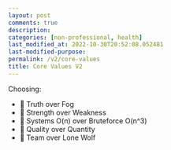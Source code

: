 ```yaml
---
layout: post
comments: true
description: 
categories: [non-professional, health]
last_modified_at: 2022-10-30T20:52:08.052481
last-modified-purpose:
permalink: /v2/core-values
title: Core Values V2
---
```


Choosing: 
- 🔭 Truth over Fog
- 🦾 Strength over Weakness
- 🍃 Systems O(n) over Bruteforce O(n^3)
- 💎 Quality over Quantity
- 👥 Team over Lone Wolf